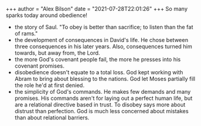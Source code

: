 +++
author = "Alex Bilson"
date = "2021-07-28T22:01:26"
+++
So many sparks today around obedience!

- the story of Saul. "To obey is better than sacrifice; to listen than the fat of rams."
- the development of consequences in David's life. He chose between three consequences in his later years. Also, consequences turned him towards, but away from, the Lord.
- the more God's covenant people fail, the more he presses into his covenant promises.
- disobedience doesn't equate to a total loss. God kept working with Abram to bring about blessing to the nations. God let Moses partially fill the role he'd at first denied.
- the simplicity of God's commands. He makes few demands and many promises. His commands aren't for laying out a perfect human life, but are a relational directive based in trust. To disobey says more about distrust than perfection. God is much less concerned about mistakes than about relational barriers.
    